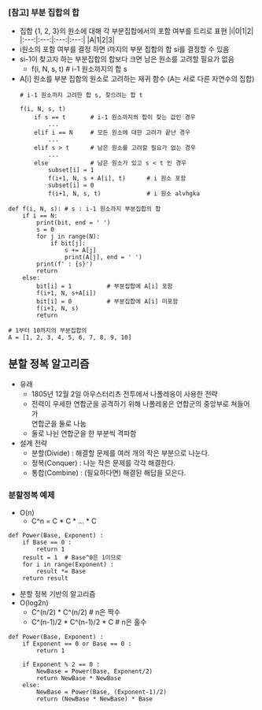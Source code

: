 ### [참고] 부분 집합의 합
- 집합 {1, 2, 3}의 원소에 대해 각 부분집합에서의 포함 여부를 트리로 표현
    |i|0|1|2|
    |:---:|:---:|:---:|:---:|
    |A|1|2|3|
- i원소의 포함 여부를 결정 하면 i까지의 부분 집합의 합 si를 결정할 수 있음
- si-1이 찾고자 하는 부분집합의 합보다 크면 남은 원소를 고려할 필요가 없음
    - f(i, N, s, t) # i-1 원소까지의 합 s
- A[i] 원소를 부분 집합의 원소로 고려하는 재귀 함수 (A는 서로 다른 자연수의 집합)
    ```
    # i-1 원소까지 고려한 합 s, 찾으려는 합 t

    f(i, N, s, t)
        if s == t       # i-1 원소까지의 합이 찾는 값인 경우
            ...         
        elif i == N     # 모든 원소에 대한 고려가 끝난 경우
            ...         
        elif s > t      # 남은 원소를 고려할 필요가 없는 경우
            ...         
        else            # 남은 원소가 있고 s < t 인 경우
            subset[i] = 1
            f(i+1, N, s + A[i], t)      # i 원소 포함
            subset[i] = 0
            f(i+1, N, s, t)             # i 원소 alvhgka
    ```

```
def f(i, N, s): # s : i-1 원소까지 부분집합의 합
    if i == N:
        print(bit, end = ' ')
        s = 0
        for j in range(N):
            if bit[j]:
                s += A[j]
                print(A[j], end = ' ')
        print(f' : {s}')
        return
    else:
        bit[i] = 1          # 부분집합에 A[i] 포함
        f(i+1, N, s+A[i])
        bit[i] = 0          # 부분집합에 A[i] 미포함
        f(i+1, N, s)
        return

# 1부터 10까지의 부분집합의
A = [1, 2, 3, 4, 5, 6, 7, 8, 9, 10]
```

## 분할 정복 알고리즘
- 유래
    - 1805년 12월 2일 아우스터리츠 전투에서 나폴레옹이 사용한 전략
    - 전력이 우세한 연합군을 공격하기 위해 나폴레옹은 연합군의 중앙부로 쳐들어가 <br>
    연합군을 둘로 나눔
    - 둘로 나뉜 연합군을 한 부분씩 격파함
- 설계 전략
    - 분할(Divide) : 해결할 문제를 여러 개의 작은 부분으로 나눈다.
    - 정복(Conquer) : 나눈 작은 문제를 각각 해결한다.
    - 통합(Combine) : (필요하다면) 해결된 해답을 모은다.

### 분할정복 예제
- O(n)
    - C^n = C * C * ... * C
```
def Power(Base, Exponent) :
    if Base == 0 :
        return 1
    result = 1  # Base^0은 1이므로
    for i in range(Exponent) :
        result *= Base
    return result
```
- 분할 정복 기반의 알고리즘
- O(log2n)
    - C^(n/2) * C^(n/2) # n은 짝수
    - C^(n-1)/2 * C^(n-1)/2 * C # n은 홀수
```
def Power(Base, Exponent) :
    if Exponent == 0 or Base == 0 :
        return 1

    if Exponent % 2 == 0 :
        NewBase = Power(Base, Exponent/2)
        return NewBase * NewBase
    else:
        NewBase = Power(Base, (Exponent-1)/2)
        return (NewBase * NewBase) * Base
```